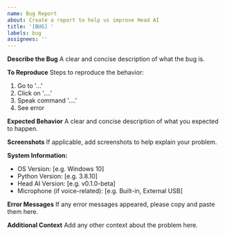 ```yaml
---
name: Bug Report
about: Create a report to help us improve Head AI
title: '[BUG] '
labels: bug
assignees: ''
---
```


**Describe the Bug**
A clear and concise description of what the bug is.

**To Reproduce**
Steps to reproduce the behavior:
1. Go to '...'
2. Click on '....'
3. Speak command '....'
4. See error

**Expected Behavior**
A clear and concise description of what you expected to happen.

**Screenshots**
If applicable, add screenshots to help explain your problem.

**System Information:**
 - OS Version: [e.g. Windows 10]
 - Python Version: [e.g. 3.8.10]
 - Head AI Version: [e.g. v0.1.0-beta]
 - Microphone (if voice-related): [e.g. Built-in, External USB]

**Error Messages**
If any error messages appeared, please copy and paste them here.

**Additional Context**
Add any other context about the problem here.
